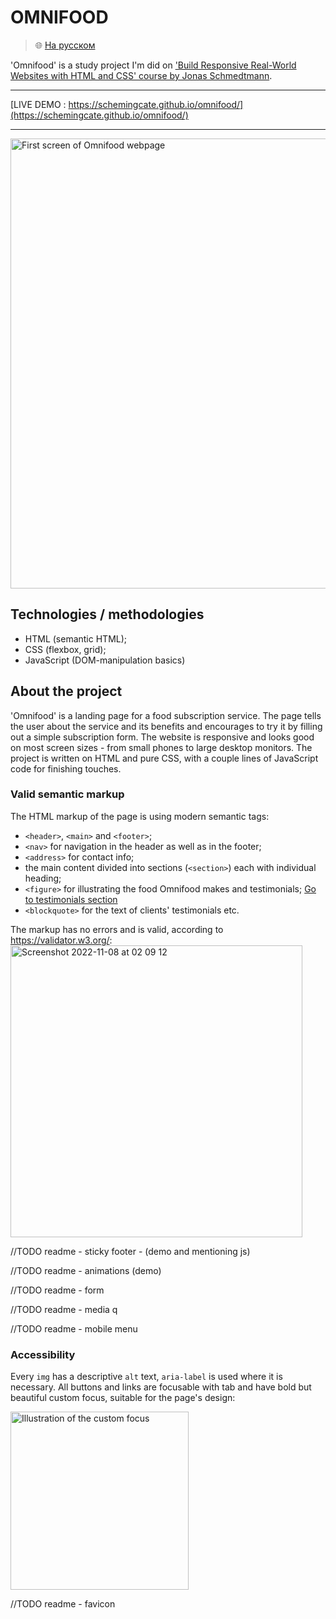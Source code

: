# OMNIFOOD

> :globe_with_meridians: [На русском](/README-RU.md)

'Omnifood' is a study project I'm did on ['Build Responsive Real-World Websites with HTML and CSS' course by Jonas Schmedtmann](https://www.udemy.com/course/design-and-develop-a-killer-website-with-html5-and-css3/).

---

[LIVE DEMO : https://schemingcate.github.io/omnifood/](https://schemingcate.github.io/omnifood/)

---

<img width="720" alt="First screen of Omnifood webpage" src="https://user-images.githubusercontent.com/90343424/200433183-e98410de-0938-4b04-bf30-896724af1d65.png">


## Technologies / methodologies

- HTML (semantic HTML);
- CSS (flexbox, grid);
- JavaScript (DOM-manipulation basics)

## About the project

'Omnifood' is a landing page for a food subscription service. The page tells the user about the service and its benefits and encourages to try it by filling out a simple subscription form.
The website is responsive and looks good on most screen sizes - from small phones to large desktop monitors.
The project is written on HTML and pure CSS, with a couple lines of JavaScript code for finishing touches.

### Valid semantic markup

The HTML markup of the page is using modern semantic tags: 
- `<header>`, `<main>` and `<footer>`;
- `<nav>` for navigation in the header as well as in the footer;
- `<address>` for contact info;
- the main content divided into sections (`<section>`) each with individual heading;
- `<figure>` for illustrating the food Omnifood makes and testimonials;
[Go to testimonials section](https://schemingcate.github.io/omnifood/?#testimonials)
- `<blockquote>` for the text of clients' testimonials etc.

The markup has no errors and is valid, according to https://validator.w3.org/:
<img width="467" alt="Screenshot 2022-11-08 at 02 09 12" src="https://user-images.githubusercontent.com/90343424/200434660-7646f83d-d71e-47ca-94ab-8fd221cb4e43.png">

//TODO readme - sticky footer - (demo and mentioning js)

//TODO readme - animations (demo)

//TODO readme - form

//TODO readme - media q

//TODO readme - mobile menu

### Accessibility

Every `img` has a descriptive `alt` text, `aria-label` is used where it is necessary. All buttons and links are focusable with tab and have bold but beautiful custom focus, suitable for the page's design: 

<img width="285" alt="Illustration of the custom focus" src="https://user-images.githubusercontent.com/90343424/200436587-48f436c1-6732-472a-ade3-e951e3d2eb5b.png">

//TODO readme - favicon
